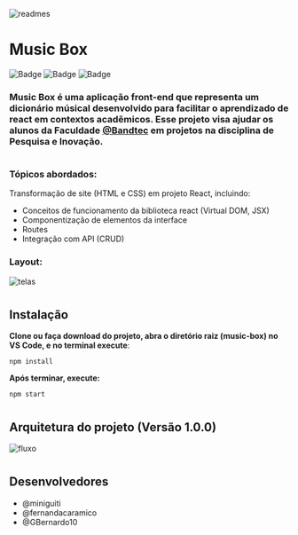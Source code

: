 ![readmes](https://user-images.githubusercontent.com/37668247/112648661-7e13e080-8e28-11eb-8019-a87f0bffa19c.png)
# Music Box 
![Badge](https://img.shields.io/badge/Code-react-0366d6?&logo=react) 
![Badge](https://img.shields.io/badge/Figma-layout-76608a?&logo=api)
![Badge](https://img.shields.io/badge/API-integration-4c9d1f?&logo=api)


### **Music Box** é uma aplicação front-end que representa um dicionário músical desenvolvido para facilitar o aprendizado de **react** em contextos acadêmicos. Esse projeto visa ajudar os alunos da Faculdade [@Bandtec](https://github.com/BandTec) em projetos na disciplina de Pesquisa e Inovação.
#
### **Tópicos abordados:**
Transformação de site (HTML e CSS) em projeto React, incluindo:
- Conceitos de funcionamento da biblioteca react (Virtual DOM, JSX) 
- Componentização de elementos da interface
- Routes
- Integração com API (CRUD)

### **Layout:**
![telas](https://user-images.githubusercontent.com/37668247/112648673-80763a80-8e28-11eb-88bd-296e6dbb94e7.png)
# 

## Instalação
**Clone ou faça download do projeto, abra o diretório raiz (music-box) no VS Code, e no terminal execute**:
```
npm install
```

**Após terminar, execute:**
```
npm start
```
#
## Arquitetura do projeto **(Versão 1.0.0)**

![fluxo](https://user-images.githubusercontent.com/37668247/112648650-7c4a1d00-8e28-11eb-9ffe-8903e3f3d852.png)
#

## Desenvolvedores
- @miniguiti
- @fernandacaramico
- @GBernardo10

